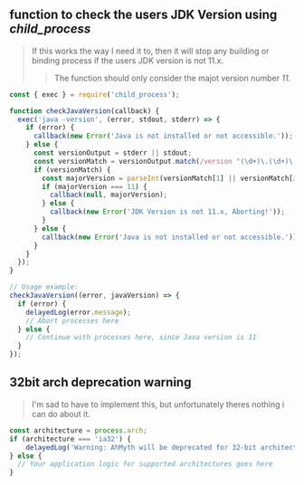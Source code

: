 ## function to check the users JDK Version using *child_process*
> If this works the way I need it to, then it will stop any building or binding process if the users JDK version is not 11.x.
>> The function should only consider the majot version number *11*.
```js
const { exec } = require('child_process');

function checkJavaVersion(callback) {
  exec('java -version', (error, stdout, stderr) => {
    if (error) {
      callback(new Error('Java is not installed or not accessible.'));
    } else {
      const versionOutput = stderr || stdout;
      const versionMatch = versionOutput.match(/version "(\d+)\.(\d+)\.|version "(\d+)\-internal"/);
      if (versionMatch) {
        const majorVersion = parseInt(versionMatch[1] || versionMatch[3], 10);
        if (majorVersion === 11) {
          callback(null, majorVersion);
        } else {
          callback(new Error('JDK Version is not 11.x, Aborting!'));
        }
      } else {
        callback(new Error('Java is not installed or not accessible.'));
      }
    }
  });
}

// Usage example:
checkJavaVersion((error, javaVersion) => {
  if (error) {
    delayedLog(error.message);
    // Abort processes here
  } else {
    // Continue with processes here, since Java version is 11
  }
});
```
## 32bit arch deprecation warning
> I'm sad to have to implement this, but unfortunately theres nothing i can do about it.
```js
const architecture = process.arch;
if (architecture === 'ia32') {
    delayedLog('Warning: AhMyth will be deprecated for 32-bit architectures when Apktool reaches v3.0.0 in the future.', CONSTANTS.logStatus.WARN);
} else {
  // Your application logic for supported architectures goes here
}
```
